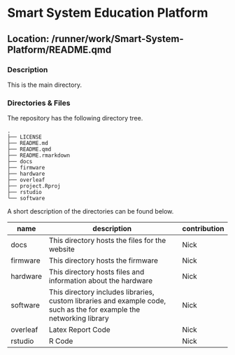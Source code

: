 

# Smart System Education Platform

## Location: /runner/work/Smart-System-Platform/README.qmd

### Description

This is the main directory.

### Directories & Files

The repository has the following directory tree.

    .
    ├── LICENSE
    ├── README.md
    ├── README.qmd
    ├── README.rmarkdown
    ├── docs
    ├── firmware
    ├── hardware
    ├── overleaf
    ├── project.Rproj
    ├── rstudio
    └── software

A short description of the directories can be found below.

| name | description | contribution |
|----|----|----|
| docs | This directory hosts the files for the website | Nick |
| firmware | This directory hosts the firmware | Nick |
| hardware | This directory hosts files and information about the hardware | Nick |
| software | This directory includes libraries, custom libraries and example code, such as the for example the networking library | Nick |
| overleaf | Latex Report Code | Nick |
| rstudio | R Code | Nick |
